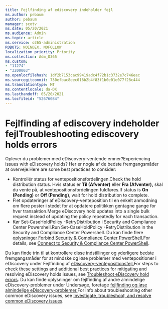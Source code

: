 ```yaml
---
title: Fejlfinding af ediscovery indeholder fejl
ms.author: pebaum
author: pebaum
manager: scotv
ms.date: 05/20/2021
ms.audience: Admin
ms.topic: article
ms.service: o365-administration
ROBOTS: NOINDEX, NOFOLLOW
localization_priority: Priority
ms.collection: Adm_O365
ms.custom:
- "11274"
- "3200003"
ms.openlocfilehash: 1df2b7153cac99419adc4f72b1c3732e7c746eac
ms.sourcegitcommit: 730efbac8eec016b2b4f83f1b0e01e077f28c444
ms.translationtype: MT
ms.contentlocale: da-DK
ms.lasthandoff: 05/20/2021
ms.locfileid: "52676084"
---
```

# <a name="troubleshooting-ediscovery-holds-errors"></a><span data-ttu-id="0e5b4-102">Fejlfinding af ediscovery indeholder fejl</span><span class="sxs-lookup"><span data-stu-id="0e5b4-102">Troubleshooting ediscovery holds errors</span></span>

<span data-ttu-id="0e5b4-103">Oplever du problemer med eDiscovery-ventende emner?</span><span class="sxs-lookup"><span data-stu-id="0e5b4-103">Experiencing issues with eDiscovery holds?</span></span> <span data-ttu-id="0e5b4-104">Her er nogle af de bedste fremgangsmåder at overveje:</span><span class="sxs-lookup"><span data-stu-id="0e5b4-104">Here are some best practices to consider:</span></span>

- <span data-ttu-id="0e5b4-105">Kontrollér status for ventepositionsfordelingen.</span><span class="sxs-lookup"><span data-stu-id="0e5b4-105">Check the hold distribution status.</span></span>  <span data-ttu-id="0e5b4-106">Hvis status er **Til (Afventer)** eller **Fra (Afventer),** skal du vente på, at ventepositionsfordelingen fuldføres.</span><span class="sxs-lookup"><span data-stu-id="0e5b4-106">If status is **On (Pending)** or **Off (Pending)**, wait for hold distribution to complete.</span></span>
- <span data-ttu-id="0e5b4-107">Flet opdateringer af eDiscovery-venteposition til en enkelt anmodning om flere poster i stedet for at opdatere politikken gentagne gange for hver transaktion.</span><span class="sxs-lookup"><span data-stu-id="0e5b4-107">Merge eDiscovery hold updates into a single bulk request instead of updating the policy repeatedly for each transaction.</span></span>
- <span data-ttu-id="0e5b4-108">Kør Set-CaseHoldPolicy <policyname> -RetryDistribution i Security and Compliance Center Powershell.</span><span class="sxs-lookup"><span data-stu-id="0e5b4-108">Run Set-CaseHoldPolicy <policyname> -RetryDistribution in the Security and Compliance Center Powershell.</span></span> <span data-ttu-id="0e5b4-109">Du kan finde flere [oplysninger Forbind Security & Compliance Center PowerShell.](/powershell/exchange/connect-to-scc-powershell)</span><span class="sxs-lookup"><span data-stu-id="0e5b4-109">For details, see [Connect to Security & Compliance Center PowerShell](/powershell/exchange/connect-to-scc-powershell).</span></span>

<span data-ttu-id="0e5b4-110">Du kan finde trin til at kontrollere disse indstillinger og yderligere bedste fremgangsmåder for at mindske og løse problemer med ventepositioner i eDiscovery under Fejlfinding af [eDiscovery-ventepositionsfejl.](/microsoft-365/compliance/hold-distribution-errors)</span><span class="sxs-lookup"><span data-stu-id="0e5b4-110">For steps to check these settings and additional best practices for mitigating and resolving eDiscovery holds issues, see [Troubleshoot eDiscovery hold errors](/microsoft-365/compliance/hold-distribution-errors).</span></span>
<span data-ttu-id="0e5b4-111">Du kan finde oplysninger om fejlfinding af andre almindelige eDiscovery-problemer under Undersøge, foretage [fejlfinding og løse almindelige eDiscovery-problemer.](/microsoft-365/compliance/ediscovery-troubleshooting-common-issues)</span><span class="sxs-lookup"><span data-stu-id="0e5b4-111">For info about troubleshooting other common eDiscovery issues, see [Investigate, troubleshoot, and resolve common eDiscovery issues](/microsoft-365/compliance/ediscovery-troubleshooting-common-issues).</span></span>

